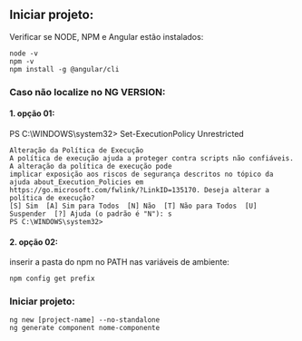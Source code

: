 ## Iniciar projeto:

Verificar se NODE, NPM e Angular estão instalados:
```
node -v
npm -v
npm install -g @angular/cli
```
### Caso não localize no NG VERSION:

#### 1. opção 01:

PS C:\WINDOWS\system32> Set-ExecutionPolicy Unrestricted

```
Alteração da Política de Execução
A política de execução ajuda a proteger contra scripts não confiáveis. A alteração da política de execução pode
implicar exposição aos riscos de segurança descritos no tópico da ajuda about_Execution_Policies em
https://go.microsoft.com/fwlink/?LinkID=135170. Deseja alterar a política de execução?
[S] Sim  [A] Sim para Todos  [N] Não  [T] Não para Todos  [U] Suspender  [?] Ajuda (o padrão é "N"): s
PS C:\WINDOWS\system32>
```

#### 2. opção 02:

inserir a pasta do npm no PATH nas variáveis de ambiente:

```
npm config get prefix
```

### Iniciar projeto:
```
ng new [project-name] --no-standalone
ng generate component nome-componente
```
